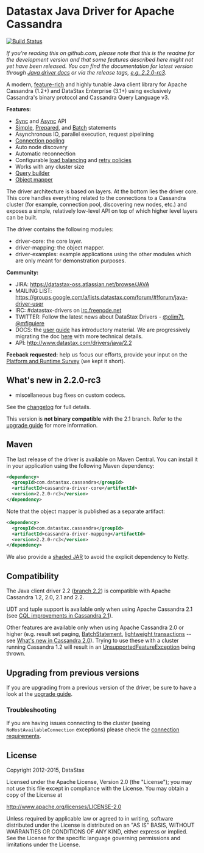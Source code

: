 # Datastax Java Driver for Apache Cassandra

[![Build Status](https://travis-ci.org/datastax/java-driver.svg?branch=2.2)](https://travis-ci.org/datastax/java-driver)

*If you're reading this on github.com, please note that this is the readme
for the development version and that some features described here might
not yet have been released. You can find the documentation for latest
version through [Java driver
docs](http://datastax.github.io/java-driver/) or via the release tags,
[e.g.
2.2.0-rc3](https://github.com/datastax/java-driver/tree/2.2.0-rc3).*

A modern, [feature-rich](features/) and highly tunable Java client
library for Apache Cassandra (1.2+) and DataStax Enterprise (3.1+) using
exclusively Cassandra's binary protocol and Cassandra Query Language v3.

**Features:**

* [Sync][sync] and [Async][async] API
* [Simple][simple_st], [Prepared][prepared_st], and [Batch][batch_st] statements
* Asynchronous IO, parallel execution, request pipelining
* [Connection pooling][pool]
* Auto node discovery
* Automatic reconnection
* Configurable [load balancing][lbp] and [retry policies][retry_policy]
* Works with any cluster size
* [Query builder][query_builder]
* [Object mapper][mapper]


[sync]: http://docs.datastax.com/en/drivers/java/2.2/com/datastax/driver/core/Session.html#execute(com.datastax.driver.core.Statement)
[async]: http://docs.datastax.com/en/drivers/java/2.2/com/datastax/driver/core/Session.html#executeAsync(com.datastax.driver.core.Statement)
[simple_st]: http://docs.datastax.com/en/drivers/java/2.2/com/datastax/driver/core/SimpleStatement.html
[prepared_st]: http://docs.datastax.com/en/drivers/java/2.2/com/datastax/driver/core/Session.html#prepare(com.datastax.driver.core.RegularStatement)
[batch_st]: http://docs.datastax.com/en/drivers/java/2.2/com/datastax/driver/core/BatchStatement.html
[pool]: features/pooling/
[lbp]: http://docs.datastax.com/en/drivers/java/2.2/com/datastax/driver/core/policies/LoadBalancingPolicy.html
[retry_policy]: http://docs.datastax.com/en/drivers/java/2.2/com/datastax/driver/core/policies/RetryPolicy.html
[query_builder]: http://docs.datastax.com/en/drivers/java/2.2/com/datastax/driver/core/querybuilder/QueryBuilder.html
[mapper]: http://docs.datastax.com/en/drivers/java/2.2/com/datastax/driver/mapping/MappingManager.html

The driver architecture is based on layers. At the bottom lies the driver core.
This core handles everything related to the connections to a Cassandra
cluster (for example, connection pool, discovering new nodes, etc.) and exposes a simple,
relatively low-level API on top of which higher level layers can be built.

The driver contains the following modules:

- driver-core: the core layer.
- driver-mapping: the object mapper.
- driver-examples: example applications using the other modules which are
  only meant for demonstration purposes.

**Community:**

- JIRA: https://datastax-oss.atlassian.net/browse/JAVA
- MAILING LIST: https://groups.google.com/a/lists.datastax.com/forum/#!forum/java-driver-user
- IRC: #datastax-drivers on [irc.freenode.net](http://freenode.net)
- TWITTER: Follow the latest news about DataStax Drivers - [@olim7t](http://twitter.com/olim7t), [@mfiguiere](http://twitter.com/mfiguiere)
- DOCS: the [user guide](http://docs.datastax.com/en/developer/java-driver/2.2/java-driver/whatsNew2.html)
  has introductory material. We are progressively migrating the doc
  [here](features/) with more technical details.
- API: http://www.datastax.com/drivers/java/2.2

**Feeback requested:** help us focus our efforts, provide your input on the [Platform and Runtime Survey](http://goo.gl/forms/qwUE6qnL7U) (we kept it short).  

## What's new in 2.2.0-rc3

* miscellaneous bug fixes on custom codecs.

See the [changelog](changelog/) for full details.

This version is **not binary compatible** with the 2.1 branch.
Refer to the [upgrade guide](upgrade_guide/) for more information.

## Maven

The last release of the driver is available on Maven Central. You can install
it in your application using the following Maven dependency:

```xml
<dependency>
  <groupId>com.datastax.cassandra</groupId>
  <artifactId>cassandra-driver-core</artifactId>
  <version>2.2.0-rc3</version>
</dependency>
```

Note that the object mapper is published as a separate artifact:

```xml
<dependency>
  <groupId>com.datastax.cassandra</groupId>
  <artifactId>cassandra-driver-mapping</artifactId>
  <version>2.2.0-rc3</version>
</dependency>
```

We also provide a [shaded JAR](features/shaded_jar/)
to avoid the explicit dependency to Netty.

## Compatibility

The Java client driver 2.2 ([branch 2.2](https://github.com/datastax/java-driver/tree/2.2)) is compatible with Apache
Cassandra 1.2, 2.0, 2.1 and 2.2.

UDT and tuple support is available only when using Apache Cassandra 2.1 (see [CQL improvements in Cassandra 2.1](http://www.datastax.com/dev/blog/cql-in-2-1)).

Other features are available only when using Apache Cassandra 2.0 or higher (e.g. result set paging,
[BatchStatement](https://github.com/datastax/java-driver/blob/2.1/driver-core/src/main/java/com/datastax/driver/core/BatchStatement.java), 
[lightweight transactions](http://www.datastax.com/documentation/cql/3.1/cql/cql_using/use_ltweight_transaction_t.html) 
-- see [What's new in Cassandra 2.0](http://www.datastax.com/documentation/cassandra/2.0/cassandra/features/features_key_c.html)). 
Trying to use these with a cluster running Cassandra 1.2 will result in 
an [UnsupportedFeatureException](https://github.com/datastax/java-driver/blob/2.1/driver-core/src/main/java/com/datastax/driver/core/exceptions/UnsupportedFeatureException.java) being thrown.


## Upgrading from previous versions

If you are upgrading from a previous version of the driver, be sure to have a look at
the [upgrade guide](/upgrade_guide/).


### Troubleshooting

If you are having issues connecting to the cluster (seeing `NoHostAvailableConnection` exceptions) please check the 
[connection requirements](https://github.com/datastax/java-driver/wiki/Connection-requirements).


## License
Copyright 2012-2015, DataStax

Licensed under the Apache License, Version 2.0 (the "License");
you may not use this file except in compliance with the License.
You may obtain a copy of the License at

http://www.apache.org/licenses/LICENSE-2.0

Unless required by applicable law or agreed to in writing, software
distributed under the License is distributed on an "AS IS" BASIS,
WITHOUT WARRANTIES OR CONDITIONS OF ANY KIND, either express or implied.
See the License for the specific language governing permissions and
limitations under the License.
